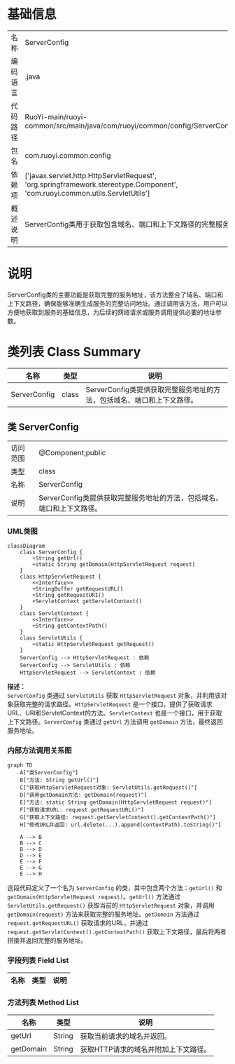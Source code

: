 # 基础信息

|      |      |
|------|------|
| 名称 | ServerConfig |
| 编码语言 | .java |
| 代码路径 | RuoYi-main/ruoyi-common/src/main/java/com/ruoyi/common/config/ServerConfig.java |
| 包名 | com.ruoyi.common.config |
| 依赖项 | ['javax.servlet.http.HttpServletRequest', 'org.springframework.stereotype.Component', 'com.ruoyi.common.utils.ServletUtils'] |
| 概述说明 | ServerConfig类用于获取包含域名、端口和上下文路径的完整服务地址。 |

# 说明

ServerConfig类的主要功能是获取完整的服务地址，该方法整合了域名、端口和上下文路径，确保能够准确生成服务的完整访问地址。通过调用该方法，用户可以方便地获取到服务的基础信息，为后续的网络请求或服务调用提供必要的地址参数。

# 类列表 Class Summary

| 名称   | 类型  | 说明 |
|-------|------|-------------|
| ServerConfig | class | ServerConfig类提供获取完整服务地址的方法，包括域名、端口和上下文路径。 |



## 类 ServerConfig

|      |      |
|------|------|
| 访问范围 | @Component;public |
| 类型 | class |
| 名称 | ServerConfig |
| 说明 | ServerConfig类提供获取完整服务地址的方法，包括域名、端口和上下文路径。 |


### UML类图

```mermaid
classDiagram
    class ServerConfig {
        +String getUrl()
        +static String getDomain(HttpServletRequest request)
    }
    class HttpServletRequest {
        <<Interface>>
        +StringBuffer getRequestURL()
        +String getRequestURI()
        +ServletContext getServletContext()
    }
    class ServletContext {
        <<Interface>>
        +String getContextPath()
    }
    class ServletUtils {
        +static HttpServletRequest getRequest()
    }
    ServerConfig --> HttpServletRequest : 依赖
    ServerConfig --> ServletUtils : 依赖
    HttpServletRequest --> ServletContext : 依赖
```

**描述：**  
`ServerConfig` 类通过 `ServletUtils` 获取 `HttpServletRequest` 对象，并利用该对象获取完整的请求路径。`HttpServletRequest` 是一个接口，提供了获取请求URL、URI和ServletContext的方法。`ServletContext` 也是一个接口，用于获取上下文路径。`ServerConfig` 类通过 `getUrl` 方法调用 `getDomain` 方法，最终返回服务地址。


### 内部方法调用关系图

```mermaid
graph TD
    A["类ServerConfig"]
    B["方法: String getUrl()"]
    C["获取HttpServletRequest对象: ServletUtils.getRequest()"]
    D["调用getDomain方法: getDomain(request)"]
    E["方法: static String getDomain(HttpServletRequest request)"]
    F["获取请求URL: request.getRequestURL()"]
    G["获取上下文路径: request.getServletContext().getContextPath()"]
    H["修改URL并返回: url.delete(...).append(contextPath).toString()"]

    A --> B
    B --> C
    B --> D
    D --> E
    E --> F
    E --> G
    E --> H
```

这段代码定义了一个名为 `ServerConfig` 的类，其中包含两个方法：`getUrl()` 和 `getDomain(HttpServletRequest request)`。`getUrl()` 方法通过 `ServletUtils.getRequest()` 获取当前的 `HttpServletRequest` 对象，并调用 `getDomain(request)` 方法来获取完整的服务地址。`getDomain` 方法通过 `request.getRequestURL()` 获取请求的URL，并通过 `request.getServletContext().getContextPath()` 获取上下文路径，最后将两者拼接并返回完整的服务地址。

### 字段列表 Field List

| 名称  | 类型  | 说明 |
|-------|-------|------|

### 方法列表 Method List

| 名称  | 类型  | 说明 |
|-------|-------|------|
| getUrl | String | 获取当前请求的域名并返回。 |
| getDomain | String | 获取HTTP请求的域名并附加上下文路径。 |




